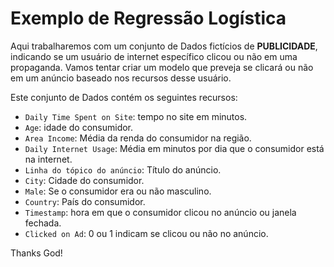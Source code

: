 # Exemplo de Regressão Logística

Aqui trabalharemos com um conjunto de Dados fictícios de **PUBLICIDADE**, indicando se um usuário de internet específico clicou ou não em uma 
propaganda. Vamos tentar criar um modelo que preveja se clicará ou não em um anúncio baseado nos recursos desse usuário.

Este conjunto de Dados contém os seguintes recursos:

* ``Daily Time Spent on Site``: tempo no site em minutos.
* ``Age``: idade do consumidor.
* ``Area Income``: Média da renda do consumidor na região.
* ``Daily Internet Usage``: Média em minutos por dia que o consumidor está na internet.
* ``Linha do tópico do anúncio``: Título do anúncio.
* ``City``: Cidade do consumidor.
* ``Male``: Se o consumidor era ou não masculino.
* ``Country``: País do consumidor.
* ``Timestamp``: hora em que o consumidor clicou no anúncio ou janela fechada.
* ``Clicked on Ad``: 0 ou 1 indicam se clicou ou não no anúncio.



Thanks God!
